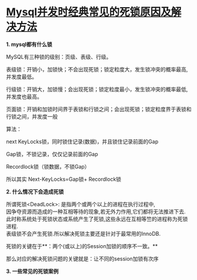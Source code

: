 # [Mysql并发时经典常见的死锁原因及解决方法](https://www.cnblogs.com/zejin2008/p/5262751.html)

**1.   mysql都有什么锁**

MySQL有三种锁的级别：页级、表级、行级。

表级锁：开销小，加锁快；不会出现死锁；锁定粒度大，发生锁冲突的概率最高,并发度最低。

行级锁：开销大，加锁慢；会出现死锁；锁定粒度最小，发生锁冲突的概率最低,并发度也最高。

页面锁：开销和加锁时间界于表锁和行锁之间；会出现死锁；锁定粒度界于表锁和行锁之间，并发度一般

算法：

next KeyLocks锁，同时锁住记录\(数据\)，并且锁住记录前面的Gap

Gap锁，不锁记录，仅仅记录前面的Gap

Recordlock锁（锁数据，不锁Gap）

所以其实 Next-KeyLocks=Gap锁+ Recordlock锁

**2.   什么情况下会造成死锁**

所谓死锁&lt;DeadLock&gt;: 是指两个或两个以上的进程在执行过程中,  
因争夺资源而造成的一种互相等待的现象,若无外力作用,它们都将无法推进下去.  
此时称系统处于死锁状态或系统产生了死锁,这些永远在互相等竺的进程称为死锁进程.  
表级锁不会产生死锁.所以解决死锁主要还是针对于最常用的InnoDB.

死锁的关键在于**：两个\(或以上\)的Session加锁的顺序不一致。**

那么对应的解决死锁问题的关键就是：让不同的session加锁有次序

**3.   一些常见的死锁案例**

